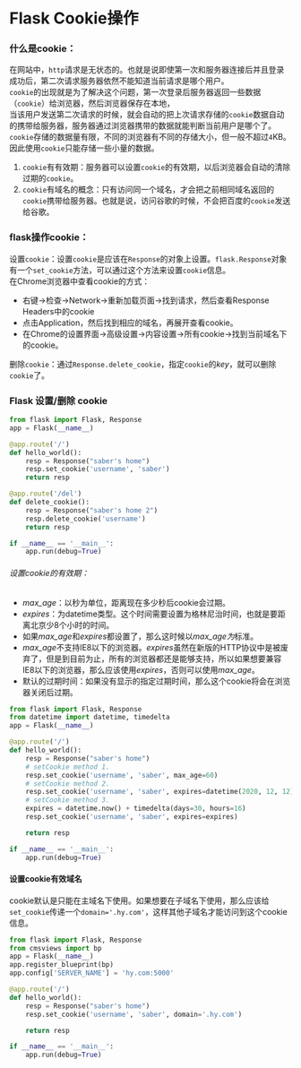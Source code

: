 # Flask Cookie操作

### 什么是cookie：

在网站中，`http`请求是无状态的。也就是说即使第一次和服务器连接后并且登录成功后，第二次请求服务器依然不能知道当前请求是哪个用户。  
`cookie`的出现就是为了解决这个问题，第一次登录后服务器返回一些数据（`cookie`）给浏览器，然后浏览器保存在本地，  
当该用户发送第二次请求的时候，就会自动的把上次请求存储的`cookie`数据自动的携带给服务器，服务器通过浏览器携带的数据就能判断当前用户是哪个了。  
`cookie`存储的数据量有限，不同的浏览器有不同的存储大小，但一般不超过`4`KB。因此使用`cookie`只能存储一些小量的数据。  

1. `cookie`有有效期：服务器可以设置`cookie`的有效期，以后浏览器会自动的清除过期的`cookie`。  
2. `cookie`有域名的概念：只有访问同一个域名，才会把之前相同域名返回的`cookie`携带给服务器。也就是说，访问谷歌的时候，不会把百度的`cookie`发送给谷歌。

### flask操作cookie：

设置`cookie`：设置`cookie`是应该在`Response`的对象上设置。`flask.Response`对象有一个`set_cookie`方法，可以通过这个方法来设置`cookie`信息。  
在Chrome浏览器中查看cookie的方式： 

* 右键->检查->Network->重新加载页面->找到请求，然后查看Response Headers中的cookie  
* 点击Application，然后找到相应的域名，再展开查看cookie。  
* 在Chrome的设置界面->高级设置->内容设置->所有cookie->找到当前域名下的cookie。  

删除`cookie`：通过`Response.delete_cookie`，指定`cookie`的*key*，就可以删除`cookie`了。

### Flask 设置/删除 cookie

```python
from flask import Flask, Response
app = Flask(__name__)

@app.route('/')
def hello_world():
    resp = Response("saber's home")
    resp.set_cookie('username', 'saber')
    return resp

@app.route('/del')
def delete_cookie():
    resp = Response("saber's home 2")
    resp.delete_cookie('username')
    return resp

if __name__ == '__main__':
    app.run(debug=True)
```

###### 设置cookie的有效期：

* *max_age*：以秒为单位，距离现在多少秒后cookie会过期。  
* *expires*：为datetime类型。这个时间需要设置为格林尼治时间，也就是要距离北京少8个小时的时间。  
* 如果*max_age*和*expires*都设置了，那么这时候以*max_age为*标准。  
* *max_age*不支持IE8以下的浏览器。*expires*虽然在新版的HTTP协议中是被废弃了，但是到目前为止，所有的浏览器都还是能够支持，所以如果想要兼容IE8以下的浏览器，那么应该使用*expires*，否则可以使用*max_age*。  
* 默认的过期时间：如果没有显示的指定过期时间，那么这个cookie将会在浏览器关闭后过期。

```python
from flask import Flask, Response
from datetime import datetime, timedelta
app = Flask(__name__)

@app.route('/')
def hello_world():
    resp = Response("saber's home")
    # setCookie method 1.
    resp.set_cookie('username', 'saber', max_age=60)
    # setCookie method 2.
    resp.set_cookie('username', 'saber', expires=datetime(2020, 12, 12))
    # setCookie method 3.
    expires = datetime.now() + timedelta(days=30, hours=16)
    resp.set_cookie('username', 'saber', expires=expires)

    return resp

if __name__ == '__main__':
    app.run(debug=True)
```

#### 设置cookie有效域名

cookie默认是只能在主域名下使用。如果想要在子域名下使用，那么应该给`set_cookie`传递一个`domain='.hy.com'`，这样其他子域名才能访问到这个cookie信息。

```python
from flask import Flask, Response
from cmsviews import bp
app = Flask(__name__)
app.register_blueprint(bp)
app.config['SERVER_NAME'] = 'hy.com:5000'

@app.route('/')
def hello_world():
    resp = Response("saber's home")
    resp.set_cookie('username', 'saber', domain='.hy.com')

    return resp

if __name__ == '__main__':
    app.run(debug=True)
```
